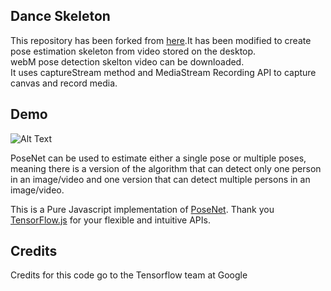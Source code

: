 ## Dance Skeleton

This repository has been forked from [here](https://github.com/llSourcell/InMyFeelings_Challenge).It has been modified to create pose estimation skeleton from video stored on the desktop.</br>
webM pose detection skelton video can be downloaded.</br>
It uses captureStream method and MediaStream Recording API to capture canvas and record media.</br>

## Demo
![Alt Text](https://github.com/neha01/danceSkeleton/blob/master/skeletal.gif)



PoseNet can be used to estimate either a single pose or multiple poses, meaning there is a version of the algorithm that can detect only one person in an image/video and one version that can detect multiple persons in an image/video.

This is a Pure Javascript implementation of [PoseNet](https://github.com/tensorflow/tfjs-models/tree/master/posenet). Thank you [TensorFlow.js](https://js.tensorflow.org) for your flexible and intuitive APIs.

## Credits

Credits for this code go to the Tensorflow team at Google
